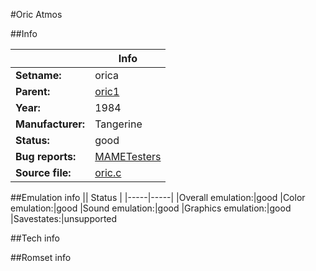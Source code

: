 #Oric Atmos

##Info

||Info|
|-----|-----|
|**Setname:**|orica
|**Parent:**|[oric1](oric1.md)
|**Year:**|1984
|**Manufacturer:**|Tangerine
|**Status:**|good
|**Bug reports:**|[MAMETesters](http://mametesters.org/view_all_set.php?type=1&temporary=y&search=oric.c)
|**Source file:**|[oric.c](https://github.com/mamedev/mame/blob/master/src/mess/drivers/oric.c)

##Emulation info
|| Status |
|-----|-----|
|Overall emulation:|good
|Color emulation:|good
|Sound emulation:|good
|Graphics emulation:|good
|Savestates:|unsupported

##Tech info

##Romset info

<!--- START OF EDITED COMMENT DO NOT TOUCH TEXT ABOVE-->
